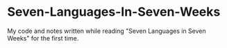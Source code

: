 # Seven-Languages-In-Seven-Weeks
My code and notes written while reading "Seven Languages in Seven Weeks" for the first time.

